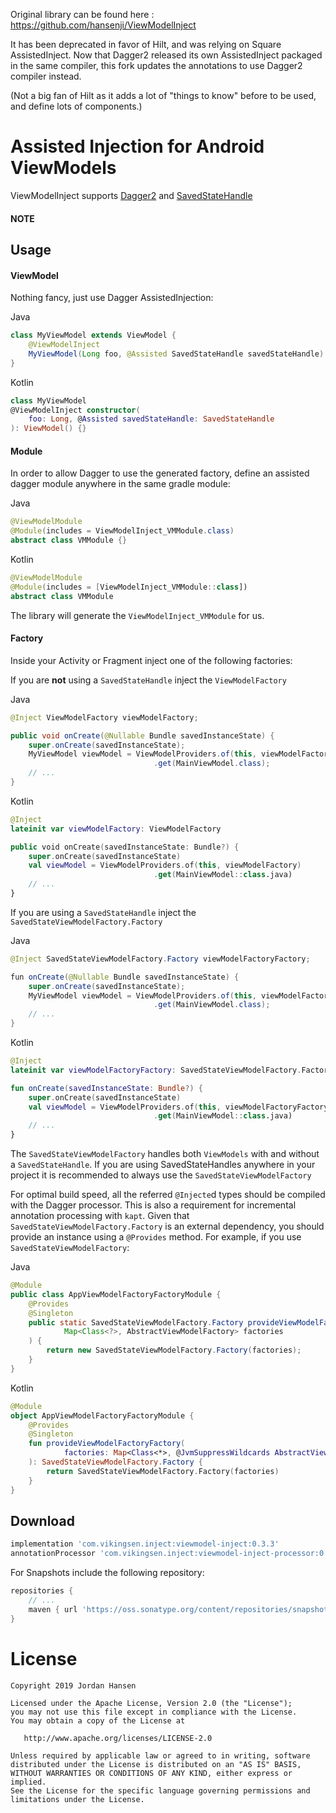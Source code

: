 Original library can be found here : https://github.com/hansenji/ViewModelInject

It has been deprecated in favor of Hilt, and was relying on Square AssistedInject.
Now that Dagger2 released its own AssistedInject packaged in the same compiler, this fork updates the annotations to use Dagger2 compiler instead.

(Not a big fan of Hilt as it adds a lot of "things to know" before to be used, and define lots of components.)

Assisted Injection for Android ViewModels
=========================================

ViewModelInject supports [Dagger2](https://google.github.io/dagger/) and [SavedStateHandle](https://developer.android.com/topic/libraries/architecture/viewmodel-savedstate)

#### NOTE 

Usage
-----

#### ViewModel

Nothing fancy, just use Dagger AssistedInjection:

Java
```java
class MyViewModel extends ViewModel {
    @ViewModelInject
    MyViewModel(Long foo, @Assisted SavedStateHandle savedStateHandle) {}
}
```
Kotlin
```kotlin
class MyViewModel
@ViewModelInject constructor(
    foo: Long, @Assisted savedStateHandle: SavedStateHandle
): ViewModel() {}
```

#### Module

In order to allow Dagger to use the generated factory, define an assisted dagger module anywhere in 
the same gradle module:

Java
```java
@ViewModelModule
@Module(includes = ViewModelInject_VMModule.class)
abstract class VMModule {}
``` 
Kotlin
```kotlin
@ViewModelModule
@Module(includes = [ViewModelInject_VMModule::class])
abstract class VMModule
``` 

The library will generate the `ViewModelInject_VMModule` for us.

#### Factory

Inside your Activity or Fragment inject one of the following factories:

If you are **not** using a `SavedStateHandle` inject the `ViewModelFactory`

Java
```java
@Inject ViewModelFactory viewModelFactory;

public void onCreate(@Nullable Bundle savedInstanceState) {
    super.onCreate(savedInstanceState);
    MyViewModel viewModel = ViewModelProviders.of(this, viewModelFactory)
                                .get(MainViewModel.class);
    // ...
}
```
Kotlin
```kotlin
@Inject 
lateinit var viewModelFactory: ViewModelFactory

public void onCreate(savedInstanceState: Bundle?) {
    super.onCreate(savedInstanceState)
    val viewModel = ViewModelProviders.of(this, viewModelFactory)
                                .get(MainViewModel::class.java)
    // ...
}
```

If you are using a `SavedStateHandle` inject the `SavedStateViewModelFactory.Factory`

Java
```java
@Inject SavedStateViewModelFactory.Factory viewModelFactoryFactory;

fun onCreate(@Nullable Bundle savedInstanceState) {
    super.onCreate(savedInstanceState);
    MyViewModel viewModel = ViewModelProviders.of(this, viewModelFactoryFactory.create(this, intent.getExtras()))
                                .get(MainViewModel.class);
    // ...
}
```
Kotlin
```kotlin
@Inject
lateinit var viewModelFactoryFactory: SavedStateViewModelFactory.Factory

fun onCreate(savedInstanceState: Bundle?) {
    super.onCreate(savedInstanceState)
    val viewModel = ViewModelProviders.of(this, viewModelFactoryFactory.create(this, intent.getExtras()))
                                .get(MainViewModel::class.java)
    // ...
}
```

The `SavedStateViewModelFactory` handles both `ViewModels` with and without a `SavedStateHandle`. 
If you are using SavedStateHandles anywhere in your project it is recommended to always use the `SavedStateViewModelFactory`

For optimal build speed, all the referred `@Injecte`d types should be compiled with the Dagger processor.
This is also a requirement for incremental annotation processing with `kapt`.
Given that `SavedStateViewModelFactory.Factory` is an external dependency, you should provide an instance using a `@Provides` method.
For example, if you use `SavedStateViewModelFactory`:

Java
```java
@Module
public class AppViewModelFactoryFactoryModule {
    @Provides
    @Singleton
    public static SavedStateViewModelFactory.Factory provideViewModelFactoryFactory(
            Map<Class<?>, AbstractViewModelFactory> factories
    ) {
        return new SavedStateViewModelFactory.Factory(factories);
    }
}
```

Kotlin
```kotlin
@Module
object AppViewModelFactoryFactoryModule {
    @Provides
    @Singleton
    fun provideViewModelFactoryFactory(
            factories: Map<Class<*>, @JvmSuppressWildcards AbstractViewModelFactory>
    ): SavedStateViewModelFactory.Factory {
        return SavedStateViewModelFactory.Factory(factories)
    }
}
```

Download
--------
```groovy
implementation 'com.vikingsen.inject:viewmodel-inject:0.3.3'
annotationProcessor 'com.vikingsen.inject:viewmodel-inject-processor:0.3.3' // or `kapt` for Kotlin
```

For Snapshots include the following repository:
```groovy
repositories {
    // ...
    maven { url 'https://oss.sonatype.org/content/repositories/snapshots' }
}
```

License
=======

    Copyright 2019 Jordan Hansen

    Licensed under the Apache License, Version 2.0 (the "License");
    you may not use this file except in compliance with the License.
    You may obtain a copy of the License at

       http://www.apache.org/licenses/LICENSE-2.0

    Unless required by applicable law or agreed to in writing, software
    distributed under the License is distributed on an "AS IS" BASIS,
    WITHOUT WARRANTIES OR CONDITIONS OF ANY KIND, either express or implied.
    See the License for the specific language governing permissions and
    limitations under the License.
